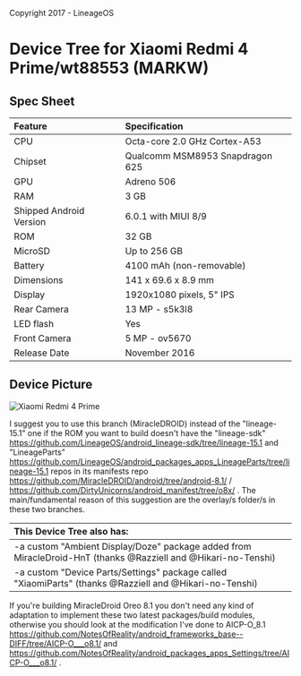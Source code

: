 Copyright 2017 - LineageOS

# Device Tree for Xiaomi Redmi 4 Prime/wt88553 (MARKW) 

## Spec Sheet

| Feature                 | Specification                     |
| :---------------------- | :-------------------------------- |
| CPU                     | Octa-core 2.0 GHz Cortex-A53      |
| Chipset                 | Qualcomm MSM8953 Snapdragon 625   |
| GPU                     | Adreno 506                        |
| RAM                     | 3 GB                              |
| Shipped Android Version | 6.0.1 with MIUI 8/9               |
| ROM                     | 32 GB                             |
| MicroSD                 | Up to 256 GB                      |
| Battery                 | 4100 mAh (non-removable)          |
| Dimensions              | 141 x 69.6 x 8.9 mm               |
| Display                 | 1920x1080 pixels, 5" IPS          |
| Rear Camera             | 13 MP - s5k3l8                    |
| LED flash               | Yes                               |
| Front Camera            | 5 MP - ov5670                     |
| Release Date            | November 2016                     |

## Device Picture

![Xiaomi Redmi 4 Prime](http://cdn2.gsmarena.com/vv/pics/xiaomi/xiaomi-redmi-4-prime-2.jpg "Xiaomi Redmi 4 Prime")

I suggest you to use this branch (MiracleDROID) instead of the "lineage-15.1" one if the ROM you want to build doesn't have the "lineage-sdk" https://github.com/LineageOS/android_lineage-sdk/tree/lineage-15.1 and "LineageParts" https://github.com/LineageOS/android_packages_apps_LineageParts/tree/lineage-15.1 repos in its manifests repo https://github.com/MiracleDROID/android/tree/android-8.1/ / https://github.com/DirtyUnicorns/android_manifest/tree/o8x/ .
The main/fundamental reason of this suggestion are the overlay/s folder/s in these two branches.

| This Device Tree also has:|
| :---------------------- |
| -a custom "Ambient Display/Doze" package added from MiracleDroid-HnT (thanks @Razziell and @Hikari-no-Tenshi) |
| -a custom "Device Parts/Settings" package called "XiaomiParts" (thanks @Razziell and @Hikari-no-Tenshi) |

If you're building MiracleDroid Oreo 8.1 you don't need any kind of adaptation to implement these two latest packages/build modules, otherwise you should look at the modification I've done to AICP-O_8.1 https://github.com/NotesOfReality/android_frameworks_base--DIFF/tree/AICP-O___o8.1/ and https://github.com/NotesOfReality/android_packages_apps_Settings/tree/AICP-O___o8.1/ .
